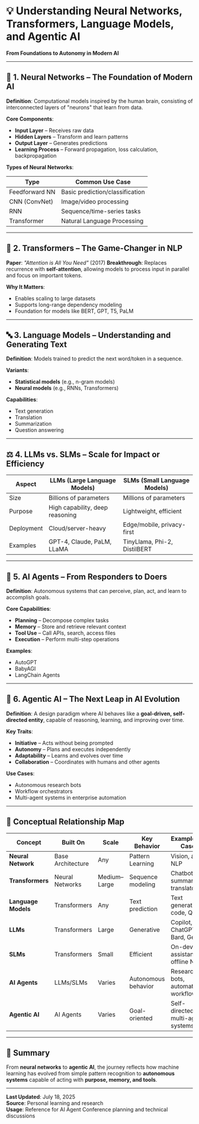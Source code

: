 # 💡 Understanding Neural Networks, Transformers, Language Models, and Agentic AI

**From Foundations to Autonomy in Modern AI**

---

## 🧠 1. Neural Networks – The Foundation of Modern AI

**Definition**: Computational models inspired by the human brain, consisting of interconnected layers of "neurons" that learn from data.

**Core Components**:

- **Input Layer** – Receives raw data
- **Hidden Layers** – Transform and learn patterns
- **Output Layer** – Generates predictions
- **Learning Process** – Forward propagation, loss calculation, backpropagation

**Types of Neural Networks**:

| Type           | Common Use Case                 |
| -------------- | ------------------------------- |
| Feedforward NN | Basic prediction/classification |
| CNN (ConvNet)  | Image/video processing          |
| RNN            | Sequence/time-series tasks      |
| Transformer    | Natural Language Processing     |

---

## 🔁 2. Transformers – The Game-Changer in NLP

**Paper**: _"Attention is All You Need"_ (2017)
**Breakthrough**: Replaces recurrence with **self-attention**, allowing models to process input in parallel and focus on important tokens.

**Why It Matters**:

- Enables scaling to large datasets
- Supports long-range dependency modeling
- Foundation for models like BERT, GPT, T5, PaLM

---

## 🔤 3. Language Models – Understanding and Generating Text

**Definition**: Models trained to predict the next word/token in a sequence.

**Variants**:

- **Statistical models** (e.g., n-gram models)
- **Neural models** (e.g., RNNs, Transformers)

**Capabilities**:

- Text generation
- Translation
- Summarization
- Question answering

---

## ⚖️ 4. LLMs vs. SLMs – Scale for Impact or Efficiency

| Aspect     | LLMs (Large Language Models)    | SLMs (Small Language Models) |
| ---------- | ------------------------------- | ---------------------------- |
| Size       | Billions of parameters          | Millions of parameters       |
| Purpose    | High capability, deep reasoning | Lightweight, efficient       |
| Deployment | Cloud/server-heavy              | Edge/mobile, privacy-first   |
| Examples   | GPT-4, Claude, PaLM, LLaMA      | TinyLlama, Phi-2, DistilBERT |

---

## 🧠 5. AI Agents – From Responders to Doers

**Definition**: Autonomous systems that can perceive, plan, act, and learn to accomplish goals.

**Core Capabilities**:

- **Planning** – Decompose complex tasks
- **Memory** – Store and retrieve relevant context
- **Tool Use** – Call APIs, search, access files
- **Execution** – Perform multi-step operations

**Examples**:

- AutoGPT
- BabyAGI
- LangChain Agents

---

## 🤖 6. Agentic AI – The Next Leap in AI Evolution

**Definition**: A design paradigm where AI behaves like a **goal-driven, self-directed entity**, capable of reasoning, learning, and improving over time.

**Key Traits**:

- **Initiative** – Acts without being prompted
- **Autonomy** – Plans and executes independently
- **Adaptability** – Learns and evolves over time
- **Collaboration** – Coordinates with humans and other agents

**Use Cases**:

- Autonomous research bots
- Workflow orchestrators
- Multi-agent systems in enterprise automation

---

## 🔗 Conceptual Relationship Map

| Concept             | Built On          | Scale        | Key Behavior        | Example Use Cases                  |
| ------------------- | ----------------- | ------------ | ------------------- | ---------------------------------- |
| **Neural Network**  | Base Architecture | Any          | Pattern Learning    | Vision, audio, NLP                 |
| **Transformers**    | Neural Networks   | Medium–Large | Sequence modeling   | Chatbots, summarizers, translators |
| **Language Models** | Transformers      | Any          | Text prediction     | Text generation, code, Q&A         |
| **LLMs**            | Transformers      | Large        | Generative          | Copilot, ChatGPT, Bard, Gemini     |
| **SLMs**            | Transformers      | Small        | Efficient           | On-device assistants, offline NLP  |
| **AI Agents**       | LLMs/SLMs         | Varies       | Autonomous behavior | Research bots, automated workflows |
| **Agentic AI**      | AI Agents         | Varies       | Goal-oriented       | Self-directed multi-agent systems  |

---

## 📘 Summary

From **neural networks** to **agentic AI**, the journey reflects how machine learning has evolved from simple pattern recognition to **autonomous systems** capable of acting with **purpose, memory, and tools**.

---

**Last Updated**: July 18, 2025  
**Source**: Personal learning and research  
**Usage**: Reference for AI Agent Conference planning and technical discussions
